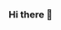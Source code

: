 ### Hi there 👋

<!--
**Siddharth189/Siddharth189** is a ✨ _special_ ✨ repository because its `README.md` (this file) appears on your GitHub profile.

Here are some ideas to get you started:

- 🔭 I’m currently working on some cool projects
- 🌱 I’m currently learning reactjs and backend web 
- 👯 I’m looking to collaborate on some project in web domain
- 🤔 I’m looking for help with front-end 
- 💬 Ask me about ...
- 📫 How to reach me: siddharthiiitg@gmail.com
- 😄 Pronouns: He/him
- ⚡ Fun fact: java is an island
-->
